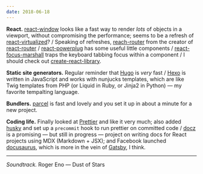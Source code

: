 ```yaml
---
date: 2018-06-18
---
```


__React.__ [react-window](https://github.com/bvaughn/react-window) looks like a fast way to render _lots_ of objects in a viewport, without compromising the performance; seems to be a refresh of [react-virtualized](https://github.com/bvaughn/react-virtualized)? / Speaking of refreshes, [reach-router](https://github.com/reach/router) from the creator of [react-router](https://github.com/ReactTraining/react-router) / [react-powerplug](https://github.com/renatorib/react-powerplug) has some useful little components / [react-focus-marshall](https://github.com/jossmac/react-focus-marshal) traps the keyboard tabbing focus within a component / I should check out [create-react-library](https://github.com/transitive-bullshit/create-react-library).

__Static site generators.__ Regular reminder that [Hugo](http://gohugo.io/) is _very_ fast / [Hexo](https://github.com/hexojs/hexo) is written in JavaScript and works with nunjucks templates, which are like Twig templates from PHP (or Liquid in Ruby, or Jinja2 in Python) — my favorite tempalting language.

__Bundlers.__ [parcel](https://github.com/parcel-bundler/parcel) is fast and lovely and you set it up in about a minute for a new project. 

__Coding life.__ Finally looked at [Prettier](https://prettier.io/) and like it very much; also added [husky](https://github.com/typicode/husky) and set up a `precommit` hook to run prettier on committed code / [docz](https://github.com/pedronauck/docz) is a promising — but still in progress — project on writing docs for React projects using MDX (Markdown + JSX); and Facebook launched [docusaurus](https://docusaurus.io/), which is more in the vein of [Gatsby](http://gatsbyjs.org/), I think.

---

_Soundtrack._ Roger Eno — Dust of Stars
